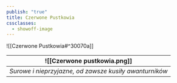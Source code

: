 ```yaml
---
publish: "true"
title: Czerwone Pustkowia
cssclasses:
  - showoff-image
---
```

![[Czerwone Pustkowia#^30070a]]


|  ![[Czerwone pustkowia.png]]   | 
| --- | 
|  *Surowe i nieprzyjazne, od zawsze kusiły awanturników*   |  
